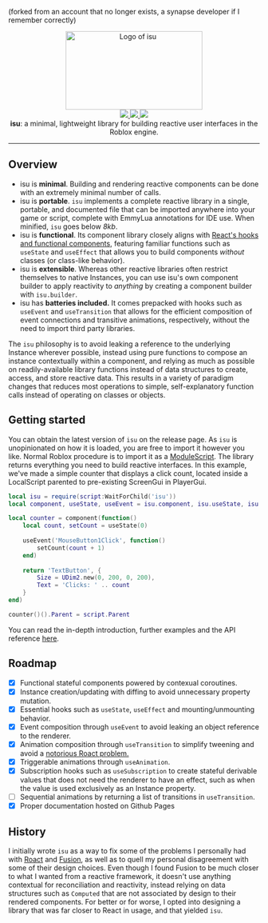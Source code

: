 (forked from an account that no longer exists, a synapse developer if I remember correctly)
<p align='center'>
  	<img size='200x200' src="https://i.imgur.com/s0zmkyV.png" alt="Logo of isu" width="274" height="157"/><br/>
	<a href="https://github.com/ccreaper/isu/releases">
    	<img src="https://img.shields.io/github/v/release/ccreaper/isu?label=version"/>
	</a>
	<a href="https://github.com/ccreaper/isu/blob/main/isu.min.lua">
		<img src="https://img.shields.io/github/size/ccreaper/isu/isu.min.lua?logo=lua">
	</a>
	<a href="https://github.com/ccreaper/isu/blob/master/LICENSE">
        <img src="https://img.shields.io/github/license/ccreaper/isu"/>
    </a>
	<br/>
  	<b>isu</b>: a minimal, lightweight library for building reactive user interfaces in the Roblox engine.
</p>
<hr/>

## Overview
- isu is **minimal**. Building and rendering reactive components can be done with an extremely minimal number of calls.
- isu is **portable**. `isu` implements a complete reactive library in a single, portable, and documented file that can be imported anywhere into your game or script, complete with EmmyLua annotations for IDE use. When minified, `isu` goes below _8kb_.
- isu is **functional**. Its component library closely aligns with [React's hooks and functional components](https://reactjs.org/docs/hooks-intro.html), featuring familiar functions such as `useState` and `useEffect` that allows you to build components _without_ classes (or class-like behavior).
-  isu is **extensible**. Whereas other reactive libraries often restrict themselves to native Instances, you can use isu's own component builder to apply reactivity to _anything_ by creating a component builder with `isu.builder`.
- isu has **batteries included.** It comes prepacked with hooks such as `useEvent` and `useTransition` that allows for the efficient composition of event connections and transitive animations, respectively, without the need to import third party libraries.

The `isu` philosophy is to avoid leaking a reference to the underlying Instance wherever possible, instead using pure functions to compose an instance contextually within a component, and relying as much as possible on readily-available library functions instead of data structures to create, access, and store reactive data. This results in a variety of paradigm changes that reduces most operations to simple, self-explanatory function calls instead of operating on classes or objects.

## Getting started
You can obtain the latest version of `isu` on the release page. As `isu` is unopinionated on how it is loaded, you are free to import it however you like. Normal Roblox procedure is to import it as a [ModuleScript](https://create.roblox.com/docs/reference/engine/classes/ModuleScript). The library returns everything you need to build reactive interfaces. In this example, we've made a simple counter that displays a click count, located inside a LocalScript parented to pre-existing ScreenGui in PlayerGui.
```lua
local isu = require(script:WaitForChild('isu'))
local component, useState, useEvent = isu.component, isu.useState, isu.useEvent

local counter = component(function()
	local count, setCount = useState(0)
	
	useEvent('MouseButton1Click', function()
		setCount(count + 1)
	end)
	
	return 'TextButton', {
		Size = UDim2.new(0, 200, 0, 200),
		Text = 'Clicks: ' .. count
	}
end)

counter()().Parent = script.Parent
```
You can read the in-depth introduction, further examples and the API reference [here](https://ccreaper.github.io/isu/).

## Roadmap
- [x] Functional stateful components powered by contexual coroutines.
- [x] Instance creation/updating with diffing to avoid unnecessary property mutation. 
- [x] Essential hooks such as `useState`, `useEffect` and mounting/unmounting behavior.
- [x] Event composition through `useEvent` to avoid leaking an object reference to the renderer.
- [x] Animation composition through `useTransition` to simplify tweening and avoid a [notorious Roact problem.](https://devforum.roblox.com/t/tweening-with-roact/83081/2)
- [x] Triggerable animations through `useAnimation`.
- [x] Subscription hooks such as `useSubscription` to create stateful derivable values that does not need the renderer to have an effect, such as when the value is used exclusively as an Instance property.
- [ ] Sequential animations by returning a list of transitions in `useTransition`.
- [x] Proper documentation hosted on Github Pages

## History
I initially wrote `isu` as a way to fix some of the problems I personally had with [Roact](https://github.com/Roblox/roact) and [Fusion](https://github.com/Elttob/Fusion), as well as to quell my personal disagreement with some of their design choices. Even though I found Fusion to be much closer to what I wanted from a reactive framework, it doesn't use anything contextual for reconciliation and reactivity, instead relying on data structures such as `Computed` that are not associated by design to their rendered components. For better or for worse, I opted into designing a library that was far closer to React in usage, and that yielded `isu`.